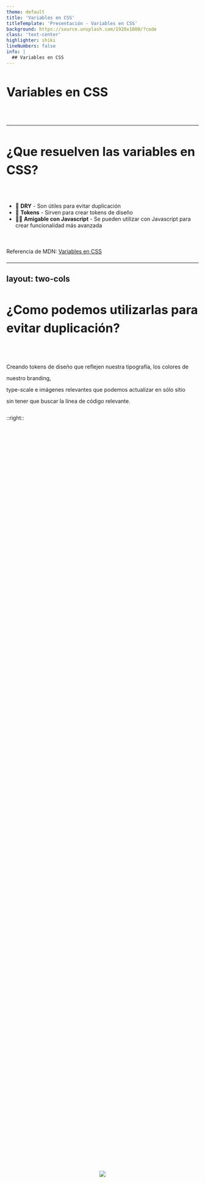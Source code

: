 ```yaml
---
theme: default
title: 'Variables en CSS'
titleTemplate: 'Presentación - Variables en CSS'
background: https://source.unsplash.com/1920x1080/?code
class: 'text-center'
highlighter: shiki
lineNumbers: false
info: |
  ## Variables en CSS
---
```


# Variables en CSS

---

# ¿Que resuelven las variables en CSS?


- 📝 **DRY** - Son útiles para evitar duplicación
- 🎨 **Tokens** - Sirven para crear tokens de diseño
- 🧑‍💻 **Amigable con Javascript** - Se pueden utilizar con Javascript para crear funcionalidad más avanzada

<br>

Referencia de MDN: [Variables en CSS](https://developer.mozilla.org/es/docs/Web/CSS/Using_CSS_custom_properties)

<style>
h1 {
  padding-bottom: 2rem;
}

.slidev-page-2 {
  background: hsla(235, 100%, 50%, .1);
}
</style>

---
layout: two-cols
---

# ¿Como podemos utilizarlas para evitar duplicación?

Creando tokens de diseño que reflejen nuestra tipografía, los colores de nuestro branding, <br>type-scale e imágenes relevantes que podemos actualizar en sólo sitio sin tener que buscar la línea de código relevante.


::right::

<div class="centrar">
  <img src="https://res.cloudinary.com/pmichventura/image/upload/v1634790394/presentaciones/tokens_ylexst.png">
</div>

<style>
h1 {
  font-size: 2rem !important;
  line-height: 3rem !important;
  padding-bottom: 40px;
}
p {
  padding-right: 20px;
  line-height: 25px !important;
}
.centrar {
  display: grid;
  place-content: center;
  height: 100%;
}
</style>

---
layout: iframe-right
url: https://codepen.io/venturamichel/embed/RwZGJrb
---

# Ejemplo

Vamos a añadir imágenes a nuestras variables de CSS para actualizar el background de distintas secciones.


<style>
h1 {
  font-size: 2rem !important;
  line-height: 3rem !important;
  padding-bottom: 40px;
}
p {
  line-height: 30px !important;
  padding-right: 20px;
}
</style>
